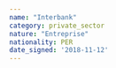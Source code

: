 ```yaml
---
name: "Interbank"
category: private_sector
nature: "Entreprise"
nationality: PER
date_signed: '2018-11-12'
---
```

    